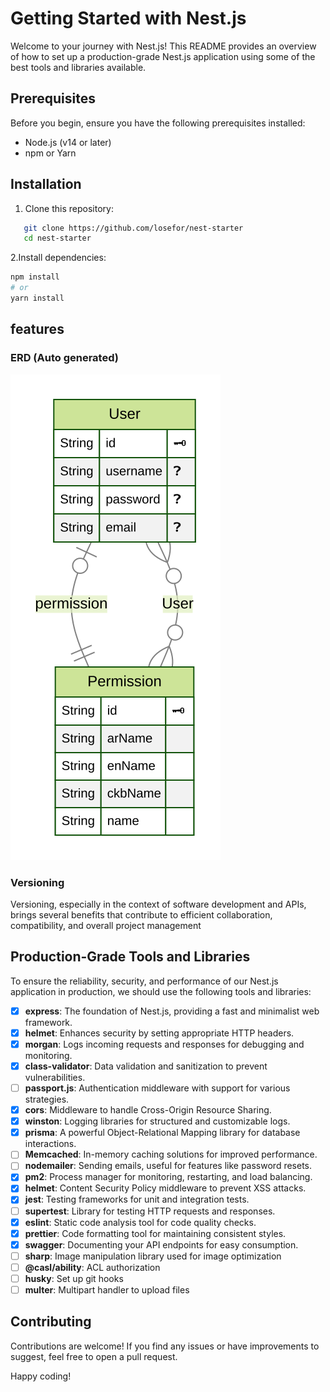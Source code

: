 # Getting Started with Nest.js

Welcome to your journey with Nest.js! This README provides an overview of how to set up a production-grade Nest.js application using some of the best tools and libraries available.

## Prerequisites

Before you begin, ensure you have the following prerequisites installed:

- Node.js (v14 or later)
- npm or Yarn

## Installation

1. Clone this repository:

```bash
   git clone https://github.com/losefor/nest-starter
   cd nest-starter
```

2.Install dependencies:

```bash
npm install
# or
yarn install
```

## features

### ERD (Auto generated)

![Auto generated erd](./src/prisma/generated-erd.svg)

### Versioning

Versioning, especially in the context of software development and APIs, brings several benefits that contribute to efficient collaboration, compatibility, and overall project management

## Production-Grade Tools and Libraries

To ensure the reliability, security, and performance of our Nest.js application in production, we should use the following tools and libraries:

- [x] **express**: The foundation of Nest.js, providing a fast and minimalist web framework.
- [x] **helmet**: Enhances security by setting appropriate HTTP headers.
- [x] **morgan**: Logs incoming requests and responses for debugging and monitoring.
- [x] **class-validator**: Data validation and sanitization to prevent vulnerabilities.
- [ ] **passport.js**: Authentication middleware with support for various strategies.
- [x] **cors**: Middleware to handle Cross-Origin Resource Sharing.
- [x] **winston**: Logging libraries for structured and customizable logs.
- [x] **prisma**: A powerful Object-Relational Mapping library for database interactions.
- [ ] **Memcached**: In-memory caching solutions for improved performance.
- [ ] **nodemailer**: Sending emails, useful for features like password resets.
- [x] **pm2**: Process manager for monitoring, restarting, and load balancing.
- [x] **helmet**: Content Security Policy middleware to prevent XSS attacks.
- [x] **jest**: Testing frameworks for unit and integration tests.
- [ ] **supertest**: Library for testing HTTP requests and responses.
- [x] **eslint**: Static code analysis tool for code quality checks.
- [x] **prettier**: Code formatting tool for maintaining consistent styles.
- [x] **swagger**: Documenting your API endpoints for easy consumption.
- [ ] **sharp**: Image manipulation library used for image optimization
- [ ] **@casl/ability**: ACL authorization
- [ ] **husky**: Set up git hooks
- [ ] **multer**: Multipart handler to upload files

## Contributing

Contributions are welcome! If you find any issues or have improvements to suggest, feel free to open a pull request.

Happy coding!
